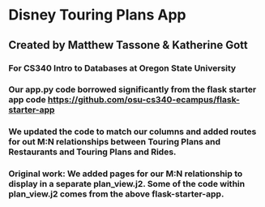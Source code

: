# Disney Touring Plans App

## Created by Matthew Tassone & Katherine Gott

### For CS340 Intro to Databases at Oregon State University

### Our app.py code borrowed significantly from the flask starter app code https://github.com/osu-cs340-ecampus/flask-starter-app

### We updated the code to match our columns and added routes for out M:N relationships between Touring Plans and Restaurants and Touring Plans and Rides.  

### Original work: We added pages for our M:N relationship to display in a separate plan_view.j2. Some of the code within plan_view.j2 comes from the above flask-starter-app.


